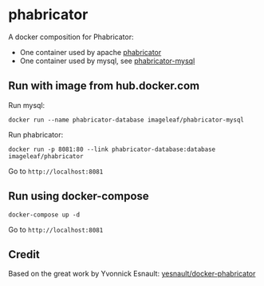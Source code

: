 # phabricator

A docker composition for Phabricator:

- One container used by apache [phabricator](https://github.com/imageleaf/phabricator)
- One container used by mysql, see [phabricator-mysql](https://github.com/imageleaf/phabricator-mysql)

## Run with image from hub.docker.com

Run mysql:
```
docker run --name phabricator-database imageleaf/phabricator-mysql
```

Run phabricator:
```
docker run -p 8081:80 --link phabricator-database:database imageleaf/phabricator
```

Go to `http://localhost:8081`

## Run using docker-compose

```
docker-compose up -d
```

Go to `http://localhost:8081`

## Credit

Based on the great work by Yvonnick Esnault: [yesnault/docker-phabricator](https://github.com/yesnault/docker-phabricator)
